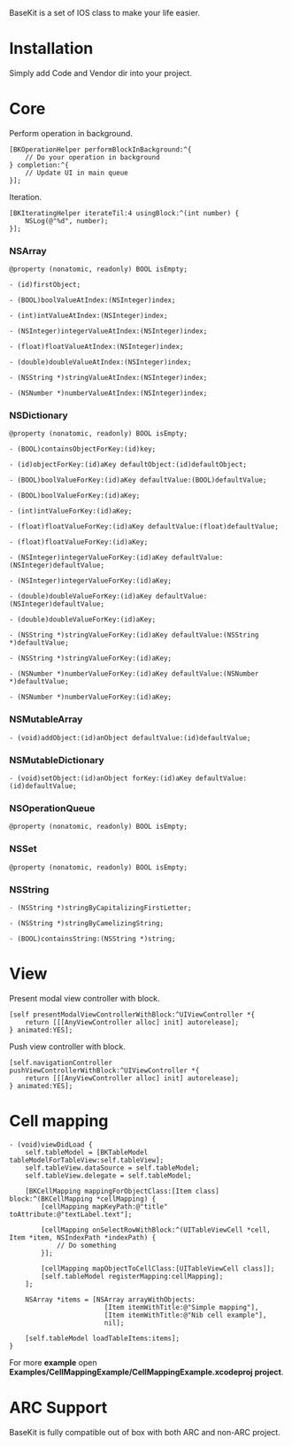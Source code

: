 BaseKit is a set of IOS class to make your life easier.

# Installation

Simply add Code and Vendor dir into your project.

# Core

Perform operation in background.

	[BKOperationHelper performBlockInBackground:^{
        // Do your operation in background
    } completion:^{
        // Update UI in main queue
    }];

Iteration.

	[BKIteratingHelper iterateTil:4 usingBlock:^(int number) {
        NSLog(@"%d", number);
    }];

### NSArray

	@property (nonatomic, readonly) BOOL isEmpty;
	
	- (id)firstObject;

	- (BOOL)boolValueAtIndex:(NSInteger)index;

	- (int)intValueAtIndex:(NSInteger)index;

	- (NSInteger)integerValueAtIndex:(NSInteger)index;

	- (float)floatValueAtIndex:(NSInteger)index;

	- (double)doubleValueAtIndex:(NSInteger)index;

	- (NSString *)stringValueAtIndex:(NSInteger)index;

	- (NSNumber *)numberValueAtIndex:(NSInteger)index;

### NSDictionary

	@property (nonatomic, readonly) BOOL isEmpty;

	- (BOOL)containsObjectForKey:(id)key;

	- (id)objectForKey:(id)aKey defaultObject:(id)defaultObject;

	- (BOOL)boolValueForKey:(id)aKey defaultValue:(BOOL)defaultValue;

	- (BOOL)boolValueForKey:(id)aKey;

	- (int)intValueForKey:(id)aKey;

	- (float)floatValueForKey:(id)aKey defaultValue:(float)defaultValue;

	- (float)floatValueForKey:(id)aKey;

	- (NSInteger)integerValueForKey:(id)aKey defaultValue:(NSInteger)defaultValue;

	- (NSInteger)integerValueForKey:(id)aKey;

	- (double)doubleValueForKey:(id)aKey defaultValue:(NSInteger)defaultValue;

	- (double)doubleValueForKey:(id)aKey;

	- (NSString *)stringValueForKey:(id)aKey defaultValue:(NSString *)defaultValue;

	- (NSString *)stringValueForKey:(id)aKey;

	- (NSNumber *)numberValueForKey:(id)aKey defaultValue:(NSNumber *)defaultValue;

	- (NSNumber *)numberValueForKey:(id)aKey;


### NSMutableArray

	- (void)addObject:(id)anObject defaultValue:(id)defaultValue;

### NSMutableDictionary

	- (void)setObject:(id)anObject forKey:(id)aKey defaultValue:(id)defaultValue;

### NSOperationQueue

	@property (nonatomic, readonly) BOOL isEmpty;

### NSSet

	@property (nonatomic, readonly) BOOL isEmpty;

### NSString

	- (NSString *)stringByCapitalizingFirstLetter;

	- (NSString *)stringByCamelizingString;

	- (BOOL)containsString:(NSString *)string;

# View

Present modal view controller with block.

	[self presentModalViewControllerWithBlock:^UIViewController *{
     	return [[[AnyViewController alloc] init] autorelease];
	} animated:YES];

Push view controller with block.

	[self.navigationController pushViewControllerWithBlock:^UIViewController *{
        return [[[AnyViewController alloc] init] autorelease];
    } animated:YES];

# Cell mapping

	- (void)viewDidLoad {
	    self.tableModel = [BKTableModel tableModelForTableView:self.tableView];
	    self.tableView.dataSource = self.tableModel;
	    self.tableView.delegate = self.tableModel;

	    [BKCellMapping mappingForObjectClass:[Item class] block:^(BKCellMapping *cellMapping) {
			[cellMapping mapKeyPath:@"title" toAttribute:@"textLabel.text"];
        
	        [cellMapping onSelectRowWithBlock:^(UITableViewCell *cell, Item *item, NSIndexPath *indexPath) {
	            // Do something
	        }];
        
	        [cellMapping mapObjectToCellClass:[UITableViewCell class]];
	        [self.tableModel registerMapping:cellMapping];
	    ];

		NSArray *items = [NSArray arrayWithObjects:
                      		[Item itemWithTitle:@"Simple mapping"],
                      		[Item itemWithTitle:@"Nib cell example"],
                      		nil];
    
	    [self.tableModel loadTableItems:items];
	}

For more **example** open **Examples/CellMappingExample/CellMappingExample.xcodeproj project**.


# ARC Support

BaseKit is fully compatible out of box with both ARC and non-ARC project.

